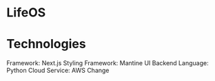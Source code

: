 # LifeOS

# Technologies

Framework: Next.js
Styling Framework: Mantine UI
Backend Language: Python
Cloud Service: AWS
Change
